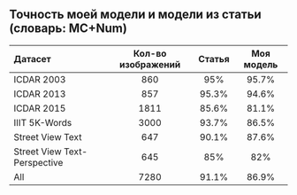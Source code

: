 ## Точность моей модели и модели из статьи (словарь: MC+Num)
| Датасет | Кол-во изображений | Статья | Моя модель |
| :--- | :---: | :---: | :---: |
| ICDAR 2003 | 860 | 95% | 95.7% |
| ICDAR 2013 | 857 | 95.3% | 94.6% |
| ICDAR 2015 | 1811 | 85.6% | 81.1% |
| IIIT 5K-Words | 3000 | 93.7% | 86.5% |
| Street View Text | 647 | 90.1% | 87.6% |
| Street View Text-Perspective | 645 | 85% | 82% |
| All | 7280 | 91.1% | 86.9% |

